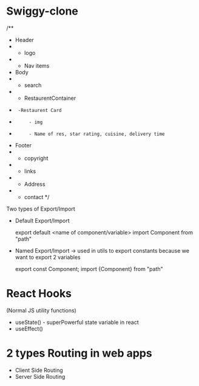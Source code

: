 # Swiggy-clone

/**
 * Header
 *  - logo
 *  - Nav items
 * Body
 *  - search 
 *  - RestaurentContainer
 *      -Restaurent Card
 *          - img
 *          - Name of res, star rating, cuisine, delivery time
 * Footer
 *  - copyright
 *  - links
 *  - Address
 *  - contact
 */

 Two types of Export/Import

 - Default Export/Import

    export default <name of component/variable>
    import Component from "path"

 - Named Export/Import -> used in utils to export constants because we want to export 2 variables

    export const Component;
    import {Component} from "path"

# React Hooks
  (Normal JS utility functions)
- useState() - superPowerful state variable in react
- useEffect() 

# 2 types Routing in web apps
 - Client Side Routing 
 - Server Side Routing 